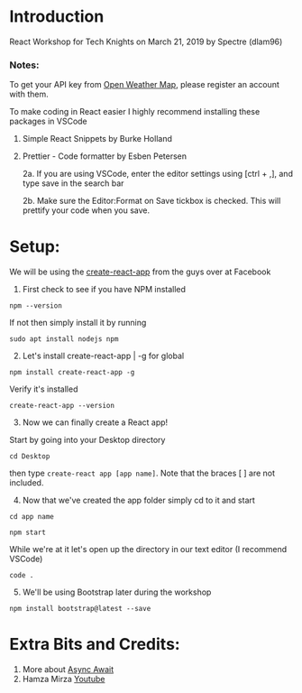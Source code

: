 # Introduction
React Workshop for Tech Knights on March 21, 2019 by Spectre (dlam96)

### Notes:

To get your API key from [Open Weather Map](https://home.openweathermap.org/), please register an account with them.

To make coding in React easier I highly recommend installing these packages in VSCode

1. Simple React Snippets by Burke Holland

2. Prettier - Code formatter by Esben Petersen

    2a. If you are using VSCode, enter the editor settings using [ctrl + ,], and type save in the search bar
    
    2b. Make sure the Editor:Format on Save tickbox is checked. This will prettify your code when you save.

# Setup:

We will be using the [create-react-app](https://github.com/facebook/create-react-app) from the guys over at Facebook

1. First check to see if you have NPM installed

`npm --version`

If not then simply install it by running

`sudo apt install nodejs npm`

2. Let's install create-react-app | -g for global

`npm install create-react-app -g`

Verify it's installed

`create-react-app --version`

3. Now we can finally create a React app!

Start by going into your Desktop directory
  
  `cd Desktop`

then type `create-react app [app name]`. Note that the braces [ ] are not included.

4. Now that we've created the app folder simply cd to it and start

`cd app name`

`npm start`
 
 While we're at it let's open up the directory in our text editor (I recommend VSCode)
 
 `code .`

5. We'll be using Bootstrap later during the workshop 

`npm install bootstrap@latest --save`

# Extra Bits and Credits:

1. More about [Async Await](https://www.valentinog.com/blog/how-async-await-in-react/)
2. Hamza Mirza [Youtube](https://www.youtube.com/watch?v=204C9yNeOYI)

